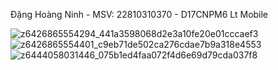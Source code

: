 Đặng Hoàng Ninh - MSV: 22810310370 - D17CNPM6 Lt Mobile



![z6426865554294_441a3598068d2e3a10fe20e01cccaef3](https://github.com/user-attachments/assets/bb8d07c5-280f-4916-b9a0-32c86db783a6)
![z6426865554401_c9eb71de502ca276cdae7b9a318e4553](https://github.com/user-attachments/assets/c1fb1f6f-3214-46c1-bb32-3a299a603d48)
![z6444058031446_075b1ed4faa072f4d6e69d79cda037f8](https://github.com/user-attachments/assets/528f1f3d-d887-4a20-9990-727bb6551614)
